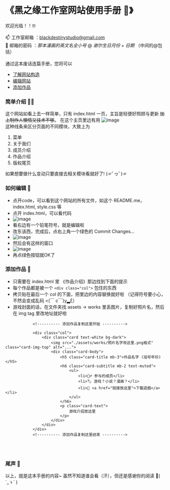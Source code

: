# 《黑之缘工作室网站使用手册 🧐》

欢迎光临！！🤓 
<br><br>
📫 工作室邮箱 ：blackdestinystudio@gmail.com <br>
🔐 邮箱的密码 ：*那本漫画的英文名全小号* @ *谢尔生日月份 + 日期*  （中间的@包括）
<br><br>
通过这本废话连篇手册，您将可以

- [了解网站构造](#intro)
- [编辑网站](#edit)
- [添加作品](#works)

<a id="intro"></a>
### 简单介绍 👷‍♂️

这个网站如看上去一样简单，只有 index.html 一页，主旨是轻便好照顾与更新  ~~加上制作人懒惰又技术不够~~。
在这个主页里边有用
![image](https://github.com/blackdestinystudio/website/assets/134148493/0d2d3090-1056-4c4e-9844-551a50e6ca39) \
这种线条来区分页面的不同模块，大致上为

1. 菜单
2. 关于我们
3. 成员介绍
4. 作品介绍
5. 版权尾页

如果想要做什么变动只要直接去相关模块看就好了! (☞ﾟヮﾟ)☞

<a id="edit"></a>
### 如何编辑 🔨

- 点开code，可以看到这个网站的所有文件，如这个 README.me，index.html, style.css 等
- 点开 index.html，可以看代码
- ![image](https://github.com/blackdestinystudio/website/assets/134148493/23002e19-5434-4330-bcc7-3cc70df98516)
- 看右边有一个铅笔符号，就是编辑啦
- 改东该西，完成后，点右上角一个绿色的 Commit Changes...
- ![image](https://github.com/blackdestinystudio/website/assets/134148493/6273c8bb-e5cb-4c3b-be08-4ac0dbe94b13)
- 然后会有这样的窗口
- ![image](https://github.com/blackdestinystudio/website/assets/134148493/c96ad78d-e50f-4112-8338-72329e2745d7)
- 再点绿色按钮就OK了

<a id="works"></a>
### 添加作品 📕

- 只需要在 index.html 里 《作品介绍》那边找到下面的提示 
- 每个作品都是被一个 ```<div class="col">``` 包住的东西
- 拷贝贴在最后一个 col 的下面，把里边的内容替换就好啦 （记得符号要小心，不然会变成乱码 <(￣ c￣)y▂ξ）
- 游戏封面的话，在文件夹找 assets -> works 里丢图片，复制好照片名，然后在 img tag 里改地址就好啦

```
            <!---------- 添加作品复制这里开始 ---------->

            <div class="col">
                <div class="card text-white bg-dark">
                    <img src="./assets/works/照片名字改这里.png格式" class="card-img-top" alt="...">
                    <div class="card-body">
                        <h5 class="card-title mb-3">作品名字 (括号年份)</h5>
                        <h6 class="card-subtitle mb-2 text-muted">
                            <ul>
                                <li>👷‍♂️ 参与的成员</li>
                                <li>🏷 游戏？小说？漫画？</li>
                                <li>🔗 <a href="链接放这里">下載遊戲</a></li>
                            </ul>
                        </h6>
                        <p class="card-text">
                            游戏介绍放这里
                        </p>
                    </div>
                </div>
            </div>
            <!---------- 添加作品复制这里结束 ---------->
```
<br><br>
### 尾声 🐴

以上，就是这本手册的内容~
虽然不知道谁会看（汗），但还是感谢你的阅读 👋( ´_ゝ` )
